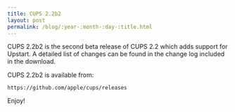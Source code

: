 ```yaml
---
title: CUPS 2.2b2
layout: post
permalink: /blog/:year-:month-:day-:title.html
---
```


CUPS 2.2b2 is the second beta release of CUPS 2.2 which adds support for Upstart.  A detailed list of changes can be found in the change log included in the download.

CUPS 2.2b2 is available from:

    https://github.com/apple/cups/releases

Enjoy!
